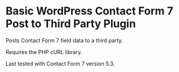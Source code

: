 # Basic WordPress Contact Form 7 Post to Third Party Plugin

Posts Contact Form 7 field data to a third party.

Requires the PHP cURL library.

Last tested with Contact Form 7 version 5.3.
